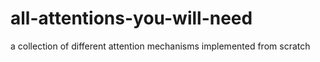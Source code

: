 # all-attentions-you-will-need
a collection of different attention mechanisms implemented from scratch

